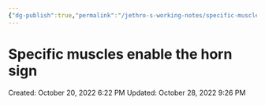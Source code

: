```yaml
---
{"dg-publish":true,"permalink":"/jethro-s-working-notes/specific-muscles-enable-the-horn-sign/","dgPassFrontmatter":true}
---
```



# Specific muscles enable the horn sign

Created: October 20, 2022 6:22 PM
Updated: October 28, 2022 9:26 PM